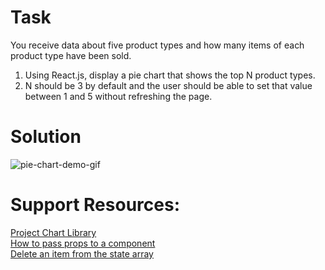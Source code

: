# Task

You receive data about five product types and how many items of each product type have been sold. 
1. Using React.js, display a pie chart that shows the top N product types.
2. N should be 3 by default and the user should be able to set that value between 1 and 5 without refreshing the page.

# Solution 
![pie-chart-demo-gif](https://github.com/KremenaNikolova/BSH-Intern-Exercising/assets/106489962/cd829306-c8c5-44a5-a6da-6f87095321a5)

# Support Resources:
<a href="https://canvasjs.com/react-charts/pie-chart/">Project Chart Library<a/> <br/>
<a href="https://react.dev/learn/passing-props-to-a-component">How to pass props to a component<a/> <br/>
<a href="https://dev.to/collegewap/how-to-delete-an-item-from-the-state-array-in-react-kl">Delete an item from the state array<a/> <br/>


